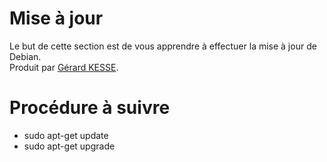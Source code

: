 # Mise à jour

Le but de cette section est de vous apprendre à effectuer la mise à jour de Debian.  
Produit par 
[Gérard KESSE](https://github.com/gkesse/ "https://github.com/gkesse").

# Procédure à suivre

* sudo apt-get update
* sudo apt-get upgrade
